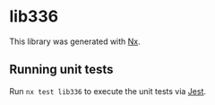 # lib336

This library was generated with [Nx](https://nx.dev).


## Running unit tests

Run `nx test lib336` to execute the unit tests via [Jest](https://jestjs.io).


